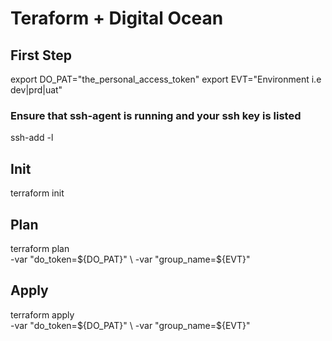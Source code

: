 # Teraform + Digital Ocean

## First Step

export DO_PAT="the_personal_access_token"
export EVT="Environment i.e dev|prd|uat"

### Ensure that ssh-agent is running and your ssh key is listed
ssh-add -l

## Init
terraform init

## Plan
terraform plan \
  -var "do_token=${DO_PAT}" \
  -var "group_name=${EVT}"

## Apply
terraform apply \
  -var "do_token=${DO_PAT}" \
  -var "group_name=${EVT}"
